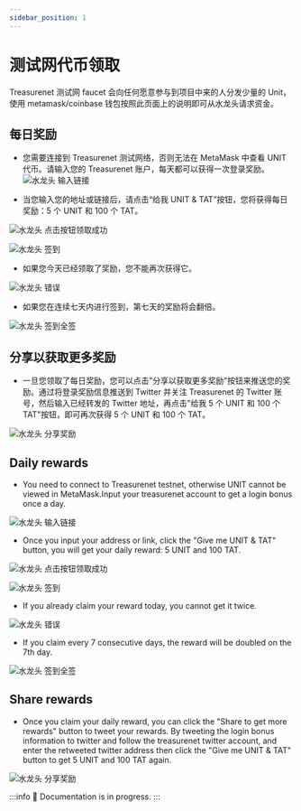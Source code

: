 ```yaml
---
sidebar_position: 1
---
```


# 测试网代币领取

Treasurenet 测试网 faucet 会向任何愿意参与到项目中来的人分发少量的 Unit，使用 metamask/coinbase 钱包按照此页面上的说明即可从水龙头请求资金。

## 每日奖励

- 您需要连接到 Treasurenet 测试网络，否则无法在 MetaMask 中查看 UNIT 代币。请输入您的 Treasurenet 账户，每天都可以获得一次登录奖励。
  ![水龙头 输入链接](/img/docs/faucet1.png)

- 当您输入您的地址或链接后，请点击“给我 UNIT & TAT”按钮，您将获得每日奖励：5 个 UNIT 和 100 个 TAT。

![水龙头 点击按钮领取成功](/img/docs/faucet2.png)

![水龙头 签到](/img/docs/faucet3.png)

- 如果您今天已经领取了奖励，您不能再次获得它。

![水龙头 错误](/img/docs/faucet4.png)

- 如果您在连续七天内进行签到，第七天的奖励将会翻倍。

![水龙头 签到全签](/img/docs/faucet5.png)

## 分享以获取更多奖励

- 一旦您领取了每日奖励，您可以点击"分享以获取更多奖励"按钮来推送您的奖励。通过将登录奖励信息推送到 Twitter 并关注 Treasurenet 的 Twitter 账号，然后输入已经转发的 Twitter 地址，再点击"给我 5 个 UNIT 和 100 个 TAT"按钮，即可再次获得 5 个 UNIT 和 100 个 TAT。

![水龙头 分享奖励](/img/docs/faucet6.png)

## Daily rewards

- You need to connect to Treasurenet testnet, otherwise UNIT cannot be viewed in MetaMask.Input your treasurenet account to get a login bonus once a day.

![水龙头 输入链接](/img/docs/faucet1.png)

- Once you input your address or link, click the "Give me UNIT & TAT" button, you will get your daily reward: 5 UNIT and 100 TAT.

![水龙头 点击按钮领取成功](/img/docs/faucet2.png)

![水龙头 签到](/img/docs/faucet3.png)

- If you already claim your reward today, you cannot get it twice.

![水龙头 错误](/img/docs/faucet4.png)

- If you claim every 7 consecutive days, the reward will be doubled on the 7th day.

![水龙头 签到全签](/img/docs/faucet5.png)

## Share rewards

- Once you claim your daily reward, you can click the "Share to get more rewards" button to tweet your rewards. By tweeting the login bonus information to twitter and follow the treasurenet twitter account, and enter the retweeted twitter address then click the "Give me UNIT & TAT" button to get 5 UNIT and 100 TAT again.

![水龙头 分享奖励](/img/docs/faucet6.png)

:::info
🚧 Documentation is in progress.
:::
